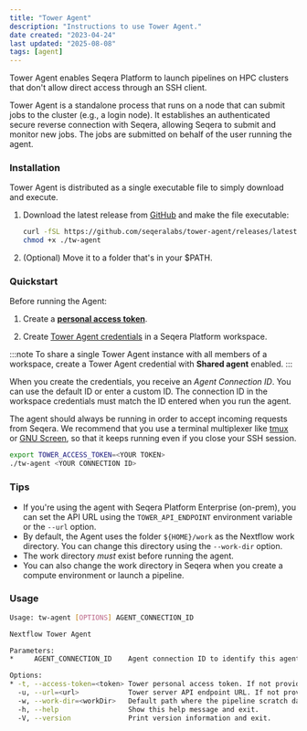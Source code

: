 ```yaml
---
title: "Tower Agent"
description: "Instructions to use Tower Agent."
date created: "2023-04-24"
last updated: "2025-08-08"
tags: [agent]
---
```


Tower Agent enables Seqera Platform to launch pipelines on HPC clusters that don't allow direct access through an SSH client.

Tower Agent is a standalone process that runs on a node that can submit jobs to the cluster (e.g., a login node). It establishes an authenticated secure reverse connection with Seqera, allowing Seqera to submit and monitor new jobs. The jobs are submitted on behalf of the user running the agent.

### Installation

Tower Agent is distributed as a single executable file to simply download and execute.

1. Download the latest release from [GitHub](https://github.com/seqeralabs/tower-agent) and make the file executable:

   ```bash
   curl -fSL https://github.com/seqeralabs/tower-agent/releases/latest/download/tw-agent-linux-x86_64 > tw-agent
   chmod +x ./tw-agent
   ```

2. (Optional) Move it to a folder that's in your $PATH.

### Quickstart

Before running the Agent:

1. Create a [**personal access token**](https://docs.seqera.io/platform-api/create-token).

2. Create [Tower Agent credentials](../../credentials/agent_credentials) in a Seqera Platform workspace.

:::note
To share a single Tower Agent instance with all members of a workspace, create a Tower Agent credential with **Shared agent** enabled.
:::

When you create the credentials, you receive an _Agent Connection ID_. You can use the default ID or enter a custom ID. The connection ID in the workspace credentials must match the ID entered when you run the agent.

The agent should always be running in order to accept incoming requests from Seqera. We recommend that you use a terminal multiplexer like [tmux](https://github.com/tmux/tmux) or [GNU Screen](https://www.gnu.org/software/screen/), so that it keeps running even if you close your SSH session.

```bash
export TOWER_ACCESS_TOKEN=<YOUR TOKEN>
./tw-agent <YOUR CONNECTION ID>
```

### Tips

- If you're using the agent with Seqera Platform Enterprise (on-prem), you can set the API URL using the `TOWER_API_ENDPOINT` environment variable or the `--url` option.
- By default, the Agent uses the folder `${HOME}/work` as the Nextflow work directory. You can change this directory using the `--work-dir` option.
- The work directory _must_ exist before running the agent.
- You can also change the work directory in Seqera when you create a compute environment or launch a pipeline.

### Usage

```bash
Usage: tw-agent [OPTIONS] AGENT_CONNECTION_ID

Nextflow Tower Agent

Parameters:
*     AGENT_CONNECTION_ID    Agent connection ID to identify this agent.

Options:
* -t, --access-token=<token> Tower personal access token. If not provided, the TOWER_ACCESS_TOKEN variable will be used.
  -u, --url=<url>            Tower server API endpoint URL. If not provided TOWER_API_ENDPOINT variable will be used [default: https://api.cloud.seqera.io].
  -w, --work-dir=<workDir>   Default path where the pipeline scratch data is stored. It can be changed when launching a pipeline from Tower [default: ~/work].
  -h, --help                 Show this help message and exit.
  -V, --version              Print version information and exit.
```
